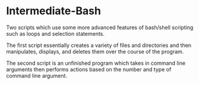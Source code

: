 # Intermediate-Bash
Two scripts which use some more advanced features of bash/shell scripting such as loops and selection statements.

The first script essentially creates a variety of files and directories and then manipulates, displays, and deletes them over the course of the program.

The second script is an unfinished program which takes in command line arguments then performs actions based on the number and type of command line argument.
